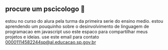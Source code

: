 ## procure um pscicologo 👋
estou no curso do alura pela turma da primeira serie do ensino medio.
estou aprendendo um pouquinho sobre o desinvolvimento de linguagem de programacao em javascript
uso este espaco para compartilhar meus projetos e ideias.
use este email para contato 00001114582244sp@al.educacao.sp.gov.br
